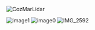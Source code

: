 ![CozMarLidar](https://github.com/user-attachments/assets/f4519ecf-b243-43e2-80fd-f1cf473383db)

![image1](https://github.com/user-attachments/assets/3a6d3161-5819-4067-a6e5-bbee8929aeae)
![image0](https://github.com/user-attachments/assets/b91f3335-c041-43ba-aedf-9972633a09fa)
![IMG_2592](https://github.com/user-attachments/assets/699d4cea-9131-4a8b-bdbf-e588f13b003b)
